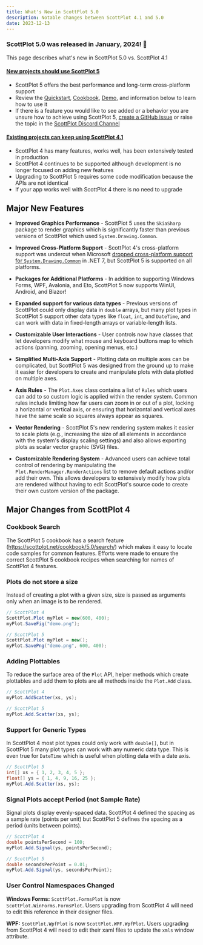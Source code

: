 ```yaml
---
title: What's New in ScottPlot 5.0
description: Notable changes between ScottPlot 4.1 and 5.0
date: 2023-12-13
---
```


<div class='mt-3'>
<h3 class='m-0'>ScottPlot 5.0 was released in January, 2024! 🚀</h3>
<p>This page describes what's new in ScottPlot 5.0 vs. ScottPlot 4.1</p>
</div>

<div class="alert alert-primary my-5" role="alert" id="new-projects-should-use-scottplot-5">
    <h4 class="alert-heading my-0">
        <a href ='#new-projects-should-use-scottplot-5'>
            New projects should use ScottPlot 5
        </a>
    </h4>
    <ul class='my-0' id="existing-projects-can-keep-using-scottplot-4">
        <li>ScottPlot 5 offers the best performance and long-term cross-platform support</li>
        <li>Review the <a href='/quickstart'>Quickstart</a>, <a href='/cookbook/5.0/'>Cookbook</a>, <a href='/demo'>Demo</a>, and information below to learn how to use it</li>
        <li>If there is a feature you would like to see added or a behavior you are unsure how to achieve using ScottPlot 5, <a href='https://github.com/ScottPlot/ScottPlot/issues'>create a GitHub issue</a> or raise the topic in the <a href='/discord'>ScottPlot Discord Channel</a></li>
    </ul>
</div>

<div class="alert alert-success my-5" role="alert">
    <h4 class="alert-heading my-0">
        <a href='#existing-projects-can-keep-using-scottplot-4'>
            Existing projects can keep using ScottPlot 4.1
        </a>
    </h4>
    <ul class='my-0'>
        <li>ScottPlot 4 has many features, works well, has been extensively tested in production</li>
        <li>ScottPlot 4 continues to be supported although development is no longer focused on adding new features</li>
        <li>Upgrading to ScottPlot 5 requires some code modification because the APIs are not identical</li>
        <li>If your app works well with ScottPlot 4 there is no need to upgrade</li>
    </ul>
</div>

## Major New Features

* **Improved Graphics Performance** - ScottPlot 5 uses the `SkiaSharp` package to render graphics which is significantly faster than previous versions of ScottPlot which used `System.Drawing.Common`.

* **Improved Cross-Platform Support** - ScottPlot 4's cross-platform support was undercut when Microsoft [dropped cross-platform support for `System.Drawing.Common`](https://learn.microsoft.com/en-us/dotnet/core/compatibility/core-libraries/6.0/system-drawing-common-windows-only) in .NET 7, but ScottPlot 5 is supported on all platforms.

* **Packages for Additional Platforms** - In addition to supporting Windows Forms, WPF, Avalonia, and Eto, ScottPlot 5 now supports WinUI, Android, and Blazor!

* **Expanded support for various data types** - Previous versions of ScottPlot could only display data in `double` arrays, but many plot types in ScottPlot 5 support other data types like `float`, `int`, and `DateTime`, and can work with data in fixed-length arrays or variable-length lists.

* **Customizable User Interactions** - User controls now have classes that let developers modify what mouse and keyboard buttons map to which actions (panning, zooming, opening menus, etc.)

* **Simplified Multi-Axis Support** - Plotting data on multiple axes can be complicated, but ScottPlot 5 was designed from the ground up to make it easier for developers to create and manipulate plots with data plotted on multiple axes.

* **Axis Rules** - The `Plot.Axes` class contains a list of `Rules` which users can add to so custom logic is applied within the render system. Common rules include limiting how far users can zoom in or out of a plot, locking a horizontal or vertical axis, or ensuring that horizontal and vertical axes have the same scale so squares always appear as squares.

* **Vector Rendering** - ScottPlot 5's new rendering system makes it easier to scale plots (e.g., increasing the size of all elements in accordance with the system's display scaling settings) and also allows exporting plots as scalar vector graphic (SVG) files.

* **Customizable Rendering System** - Advanced users can achieve total control of rendering by manipulating the `Plot.RenderManager.RenderActions` list to remove default actions and/or add their own. This allows developers to extensively modify how plots are rendered without having to edit ScottPlot's source code to create their own custom version of the package.

## Major Changes from ScottPlot 4

### Cookbook Search

The ScottPlot 5 cookbook has a search feature (https://scottplot.net/cookbook/5.0/search/) which makes it easy to locate code samples for common features. Efforts were made to ensure the correct ScottPlot 5 cookbook recipes when searching for names of ScottPlot 4 features.

### Plots do not store a size

Instead of creating a plot with a given size, size is passed as arguments only when an image is to be rendered.

```cs
// ScottPlot 4
ScottPlot.Plot myPlot = new(600, 400);
myPlot.SaveFig("demo.png");
```

```cs
// ScottPlot 5
ScottPlot.Plot myPlot = new();
myPlot.SavePng("demo.png", 600, 400);
```

### Adding Plottables

To reduce the surface area of the `Plot` API, helper methods which create plottables and add them to plots are all methods inside the `Plot.Add` class.

```cs
// ScottPlot 4
myPlot.AddScatter(xs, ys);
```

```cs
// ScottPlot 5
myPlot.Add.Scatter(xs, ys);
```

### Support for Generic Types

In ScottPlot 4 most plot types could only work with `double[]`, but in ScottPlot 5 many plot types can work with any numeric data type. This is even true for `DateTime` which is useful when plotting data with a date axis.

```cs
// ScottPlot 5
int[] xs = { 1, 2, 3, 4, 5 };
float[] ys = { 1, 4, 9, 16, 25 };
myPlot.Add.Scatter(xs, ys);
```

### Signal Plots accept Period (not Sample Rate)

Signal plots display evenly-spaced data. ScottPlot 4 defined the spacing as a sample rate (points per unit) but ScottPlot 5 defines the spacing as a period (units between points).

```cs
// ScottPlot 4
double pointsPerSecond = 100;
myPlot.Add.Signal(ys, pointsPerSecond);
```

```cs
// ScottPlot 5
double secondsPerPoint = 0.01;
myPlot.Add.Signal(ys, secondsPerPoint);
```

### User Control Namespaces Changed

**Windows Forms:** `ScottPlot.FormsPlot` is now `ScottPlot.WinForms.FormsPlot`. Users upgrading from ScottPlot 4 will need to edit this reference in their designer files.

**WPF:** `ScottPlot.WpfPlot` is now `ScottPlot.WPF.WpfPlot`. Users upgrading from ScottPlot 4 will need to edit their xaml files to update the `xmls` window attribute.